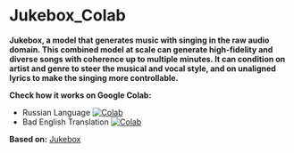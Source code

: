 # Jukebox_Colab

**Jukebox, a model that generates music with singing in the raw audio domain. This combined model at scale can generate high-fidelity and diverse songs with coherence up to multiple minutes. It can condition on artist and genre to steer the musical and vocal style, and on unaligned lyrics to make the singing more controllable.**

**Check how it works on Google Colab:**
- Russian Language [![Colab](https://camo.githubusercontent.com/52feade06f2fecbf006889a904d221e6a730c194/68747470733a2f2f636f6c61622e72657365617263682e676f6f676c652e636f6d2f6173736574732f636f6c61622d62616467652e737667)](https://colab.research.google.com/github/tg-bomze/Jukebox_Colab/blob/master/Jukebox_Rus.ipynb)
- Bad English Translation [![Colab](https://camo.githubusercontent.com/52feade06f2fecbf006889a904d221e6a730c194/68747470733a2f2f636f6c61622e72657365617263682e676f6f676c652e636f6d2f6173736574732f636f6c61622d62616467652e737667)](https://colab.research.google.com/github/tg-bomze/Jukebox_Colab/blob/master/Jukebox_Eng.ipynb)

**Based on:** [Jukebox](https://github.com/openai/jukebox)
